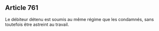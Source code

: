 Article 761
----
Le débiteur détenu est soumis au même régime que les condamnés, sans toutefois
être astreint au travail.
